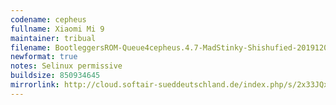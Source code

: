 ```yaml
---
codename: cepheus
fullname: Xiaomi Mi 9
maintainer: tribual
filename: BootleggersROM-Queue4cepheus.4.7-MadStinky-Shishufied-20191205-194329.zip
newformat: true
notes: Selinux permissive
buildsize: 850934645
mirrorlink: http://cloud.softair-sueddeutschland.de/index.php/s/2x33JQxzE8F79XD
---
```

